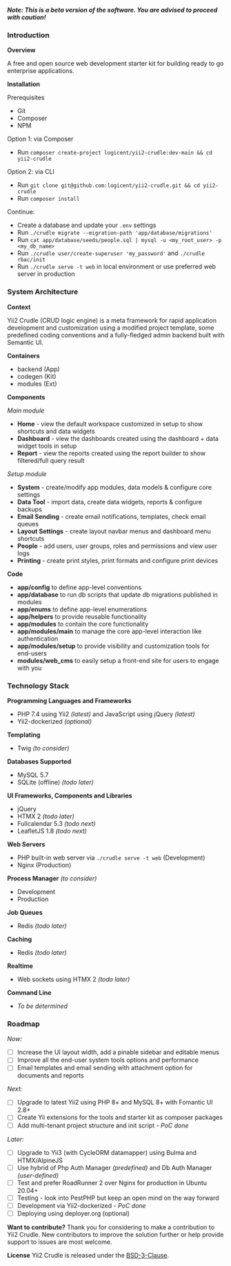 **_Note: This is a beta version of the software. You are advised to proceed with caution!_**

### Introduction

**Overview**

A free and open source web development starter kit for building ready to go enterprise applications.

**Installation**

Prerequisites
- Git
- Composer
- NPM

Option 1: via Composer
- Run `composer create-project logicent/yii2-crudle:dev-main && cd yii2-crudle`

Option 2: via CLI
- Run `git clone git@github.com:logicent/yii2-crudle.git && cd yii2-crudle`
- Run `composer install`

Continue:
- Create a database and update your `.env` settings
- Run `./crudle migrate --migration-path 'app/database/migrations'`
- Run `cat app/database/seeds/people.sql | mysql -u <my_root_user> -p <my_db_name>`
- Run `./crudle user/create-superuser 'my_password'` and `./crudle rbac/init`
- Run `./crudle serve -t web` in local environment or use preferred web server in production

### System Architecture

**Context**

Yii2 Crudle (CRUD logic engine) is a meta framework for rapid application development and customization using a modified project template, some predefined coding conventions and a fully-fledged admin backend built with Semantic UI.

**Containers**
- backend   (App)
- codegen   (Kit)
- modules   (Ext)

**Components**

_Main module_

- **Home** - view the default workspace customized in setup to show shortcuts and data widgets
- **Dashboard** - view the dashboards created using the dashboard + data widget tools in setup
- **Report** - view the reports created using the report builder to show filtered/full query result

_Setup module_

- **System** - create/modify app modules, data models & configure core settings
- **Data Tool** - import data, create data widgets, reports & configure backups
- **Email Sending** - create email notifications, templates, check email queues
- **Layout Settings** - create layout navbar menus and dashboard menu shortcuts
- **People** - add users, user groups, roles and permissions and view user logs
- **Printing** - create print styles, print formats and configure print devices

**Code**
- **app/config** to define app-level conventions
- **app/database** to run db scripts that update db migrations published in modules
- **app/enums** to define app-level enumerations
- **app/helpers** to provide reusable functionality
- **app/modules** to contain the core functionality
- **app/modules/main** to manage the core app-level interaction like authentication
- **app/modules/setup** to provide visibility and customization tools for end-users
- **modules/web_cms** to easily setup a front-end site for users to engage with you

### Technology Stack
**Programming Languages and Frameworks**
- PHP 7.4 using Yii2 _(latest)_ and JavaScript using jQuery _(latest)_
- Yii2-dockerized _(optional)_

**Templating**
- Twig _(to consider)_

**Databases Supported**
- MySQL 5.7
- SQLite (offline) _(todo later)_

**UI Frameworks, Components and Libraries**
- jQuery
- HTMX 2  _(todo later)_
- Fullcalendar 5.3  _(todo next)_
- LeafletJS 1.8  _(todo next)_

**Web Servers**
- PHP built-in web server via `./crudle serve -t web` (Development)
- Nginx (Production)

**Process Manager**  _(to consider)_
- Development
- Production

**Job Queues**
- Redis _(todo later)_

**Caching**
- Redis _(todo later)_

**Realtime**
- Web sockets using HTMX 2 _(todo later)_

**Command Line**
- _To be determined_

### Roadmap
_Now:_
- [ ] Increase the UI layout width, add a pinable sidebar and editable menus
- [ ] Improve all the end-user system tools options and performance
- [ ] Email templates and email sending with attachment option for documents and reports

_Next:_
- [ ] Upgrade to latest Yii2 using PHP 8+ and MySQL 8+ with Fomantic UI 2.8+
- [ ] Create Yii extensions for the tools and starter kit as composer packages
- [ ] Add multi-tenant project structure and init script - _PoC done_

_Later:_
- [ ] Upgrade to Yii3 (with CycleORM datamapper) using Bulma and HTMX/AlpineJS
- [ ] Use hybrid of Php Auth Manager _(predefined)_ and Db Auth Manager _(user-defined)_
- [ ] Test and prefer RoadRunner 2 over Nginx for production in Ubuntu 20.04+
- [ ] Testing - look into PestPHP but keep an open mind on the way forward
- [ ] Development via Yii2-dockerized - _PoC done_
- [ ] Deploying using deployer.org (optional)

**Want to contribute?**
Thank you for considering to make a contribution to Yii2 Crudle.
New contributors to improve the solution further or help provide support to issues are most welcome.

**License**
Yii2 Crudle is released under the [BSD-3-Clause](https://opensource.org/licenses/BSD-3-Clause).